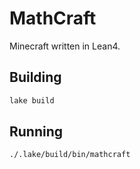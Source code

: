# MathCraft

Minecraft written in Lean4.

## Building

```bash
lake build
```

## Running

```bash
./.lake/build/bin/mathcraft
```
